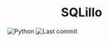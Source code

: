 
<h1 align="center"> SQLillo </h1>

&nbsp;&nbsp;&nbsp;&nbsp;&nbsp;&nbsp;&nbsp;&nbsp;&nbsp;&nbsp;&nbsp;&nbsp;&nbsp;&nbsp;&nbsp;&nbsp;&nbsp;&nbsp;&nbsp;
![Python](https://img.shields.io/badge/python-v3.6+-blue.svg)
![Last commit]("https://img.shields.io/github/gist/last-commit/https://github.com/CPerezRuiz335/SQLillo/blob/main/README.md")
